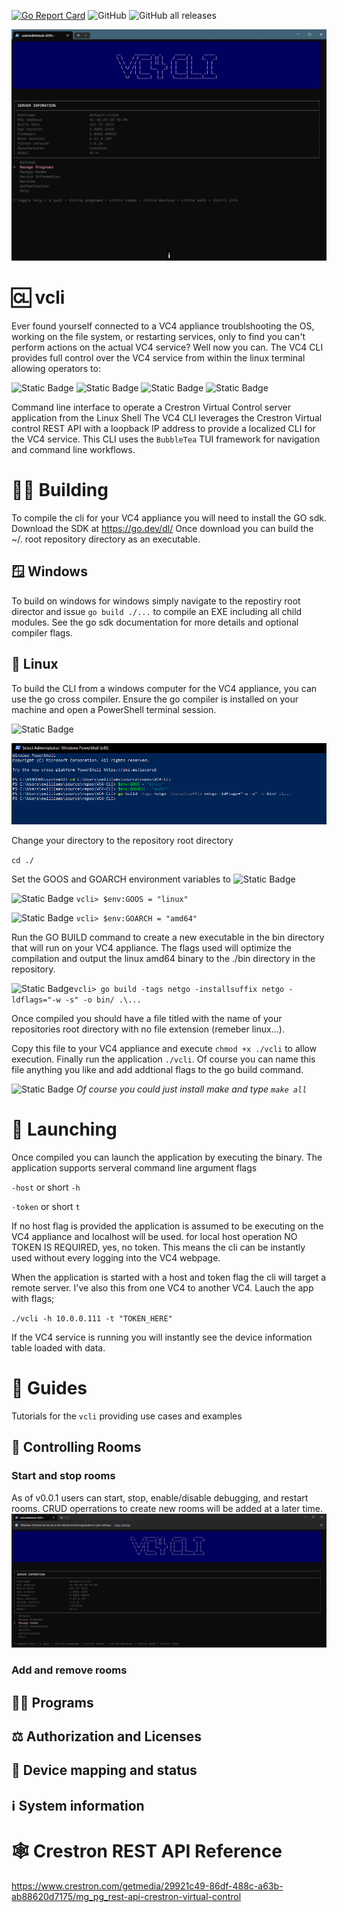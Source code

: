 [![Go Report Card](https://goreportcard.com/badge/github.com/ewilliams0305/offshoot?style=flat-square)](https://goreportcard.com/report/github.com/ewilliams0305/vcli)
![GitHub](https://img.shields.io/github/license/ewilliams0305/vcli) 
![GitHub all releases](https://img.shields.io/github/downloads/ewilliams0305/vcli/total) 

![Readme Image](./docs/info.gif)

# 🆑 vcli
Ever found yourself connected to a VC4 appliance troublshooting the OS, working on the file system,
or restarting services, only to find you can't perform actions on the actual VC4 service? Well now you can. 
The VC4 CLI provides full control over the VC4 service from within the linux terminal allowing operators to:

![Static Badge](https://img.shields.io/badge/LOAD-PROGRAMS-blue)
![Static Badge](https://img.shields.io/badge/CREATE-ROOMS-green)
![Static Badge](https://img.shields.io/badge/RESET-ROOMS-yellow)
![Static Badge](https://img.shields.io/badge/VIEW-STATUS-red)

Command line interface to operate a Crestron Virtual Control server application from the Linux Shell
The VC4 CLI leverages the Crestron Virtual control REST API with a loopback IP address 
to provide a localized CLI for the VC4 service. This CLI 
uses the `BubbleTea` TUI framework for navigation and command line workflows. 

# 👷‍♂️ Building 
To compile the cli for your VC4 appliance you will need to install
the GO sdk. Download the SDK at https://go.dev/dl/ Once download you can build the ~/. root repository directory as an executable. 

## 🪟 Windows
To build on windows for windows simply navigate to the repostiry root director and issue `go build ./...` to compile an EXE including all child modules.  See the go sdk documentation for more details and optional compiler flags.

## 🐧 Linux
To build the CLI from a windows computer for the VC4 appliance, you can use the go cross compiler.  Ensure the go compiler is installed on your machine and open a PowerShell terminal session.

![Static Badge](https://img.shields.io/badge/POWER-SHELL-yellow)

![Readme Image](./docs/ps_build.png)

Change your directory to the repository root directory

`cd ./`

Set the GOOS and GOARCH environment variables to ![Static Badge](https://img.shields.io/badge/LINUX-AMD64-red)

![Static Badge](https://img.shields.io/badge/GOOS-yellow) `vcli> $env:GOOS = "linux"`

![Static Badge](https://img.shields.io/badge/GOARCH-yellow) `vcli> $env:GOARCH = "amd64"`

Run the GO BUILD command to create a new executable in the bin directory that will run on your VC4 appliance. 
The flags used will optimize the compilation and output the linux amd64 binary to the ./bin directory in the repository. 

![Static Badge](https://img.shields.io/badge/GO-BUILD-red)`vcli> go build -tags netgo -installsuffix netgo -ldflags="-w -s" -o bin/ .\...`

Once compiled you should have a file titled with the name of your repositories root directory with no file extension (remeber linux...).

Copy this file to your VC4 appliance and execute `chmod +x ./vcli` to allow execution.  Finally run the application `./vcli`.  Of course you can name this file anything you like and add addtional flags to the go build command.

![Static Badge](https://img.shields.io/badge/MAKE-ALL-red) *Of course you could just install make and type `make all`*

# 🚀 Launching
Once compiled you can launch the application by executing the binary. 
The application supports serveral command line argument flags

`-host` or short `-h`

`-token` or short `t`

If no host flag is provided the application is assumed to be executing on the VC4 appliance and localhost will be used. 
for local host operation NO TOKEN IS REQUIRED, yes, no token. This means the cli can be instantly used without every logging into
the VC4 webpage. 

When the application is started with a host and token flag the cli will target a remote server. I've also 
this from one VC4 to another VC4. Lauch the app with flags;

`./vcli -h 10.0.0.111 -t "TOKEN_HERE"`

If the VC4 service is running you will instantly see the device information table loaded with data. 

# 🦮 Guides
Tutorials for the `vcli` providing use cases and examples 

## 🚻 Controlling Rooms

### Start and stop rooms
As of v0.0.1 users can start, stop, enable/disable debugging, and restart rooms.  CRUD operrations to create new rooms will be added at a later time. 
![Readme Image](./docs/rooms.gif)

### Add and remove rooms

## 🧑‍💻 Programs

## ⚖️ Authorization and Licenses

## 📲 Device mapping and status

## ℹ️ System information 

# 🕸️ Crestron REST API Reference 
https://www.crestron.com/getmedia/29921c49-86df-488c-a63b-ab88620d7175/mg_pg_rest-api-crestron-virtual-control


